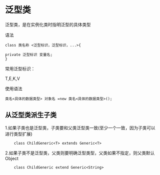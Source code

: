 # 泛型类

泛型类，是在实例化类时指明泛型的具体类型


语法

```
class 类名称 <泛型标识，泛型标识，...>{

private 泛型标识 变量名;
}

```
常用泛型标识：

T,E,K,V

使用语法

```$xslt
类名<具体的数据类型> 对象名 =new 类名<具体的数据类型>();

```
## 从泛型类派生子类

1.如果子类也是泛型类，子类要和父类泛型类一致(至少一个一致，因为子类可以进行类型扩展)

```$xslt
    class ChildGeneric<T> extends Generic<T>
```

2.如果子类不是泛型类，父类则要明确泛型类型，父类如果不指定，则父类默认Object

```$xslt
    class ChildGeneric extend Generic<String>  
```
















